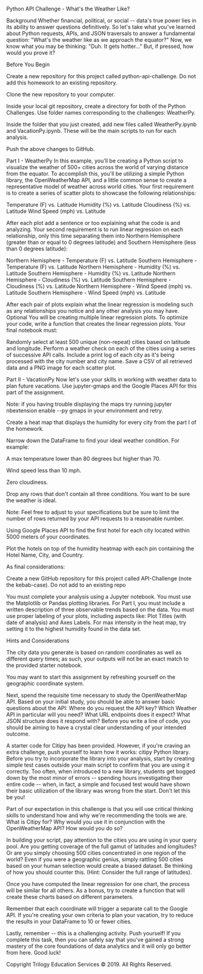 Python API Challenge - What's the Weather Like?

Background
Whether financial, political, or social -- data's true power lies in its ability to answer questions definitively. So let's take what you've learned about Python requests, APIs, and JSON traversals to answer a fundamental question: "What's the weather like as we approach the equator?"
Now, we know what you may be thinking: "Duh. It gets hotter..."
But, if pressed, how would you prove it?


Before You Begin


Create a new repository for this project called python-api-challenge. Do not add this homework to an existing repository.


Clone the new repository to your computer.


Inside your local git repository, create a directory for both of the  Python Challenges. Use folder names corresponding to the challenges: WeatherPy.


Inside the folder that you just created, add new files called WeatherPy.ipynb and VacationPy.ipynb. These will be the main scripts to run for each analysis.


Push the above changes to GitHub.



Part I - WeatherPy
In this example, you'll be creating a Python script to visualize the weather of 500+ cities across the world of varying distance from the equator. To accomplish this, you'll be utilizing a simple Python library, the OpenWeatherMap API, and a little common sense to create a representative model of weather across world cities.
Your first requirement is to create a series of scatter plots to showcase the following relationships:

Temperature (F) vs. Latitude
Humidity (%) vs. Latitude
Cloudiness (%) vs. Latitude
Wind Speed (mph) vs. Latitude

After each plot add a sentence or too explaining what the code is and analyzing.
Your second requirement is to run linear regression on each relationship, only this time separating them into Northern Hemisphere (greater than or equal to 0 degrees latitude) and Southern Hemisphere (less than 0 degrees latitude):

Northern Hemisphere - Temperature (F) vs. Latitude
Southern Hemisphere - Temperature (F) vs. Latitude
Northern Hemisphere - Humidity (%) vs. Latitude
Southern Hemisphere - Humidity (%) vs. Latitude
Northern Hemisphere - Cloudiness (%) vs. Latitude
Southern Hemisphere - Cloudiness (%) vs. Latitude
Northern Hemisphere - Wind Speed (mph) vs. Latitude
Southern Hemisphere - Wind Speed (mph) vs. Latitude

After each pair of plots explain what the linear regression is modeling such as any relationships you notice and any other analysis you may have.
Optional You will be creating multiple linear regression plots. To optimize your code, write a function that creates the linear regression plots.
Your final notebook must:

Randomly select at least 500 unique (non-repeat) cities based on latitude and longitude.
Perform a weather check on each of the cities using a series of successive API calls.
Include a print log of each city as it's being processed with the city number and city name.
Save a CSV of all retrieved data and a PNG image for each scatter plot.


Part II - VacationPy
Now let's use your skills in working with weather data to plan future vacations. Use jupyter-gmaps and the Google Places API for this part of the assignment.


Note: if you having trouble displaying the maps try running jupyter nbextension enable --py gmaps in your environment and retry.


Create a heat map that displays the humidity for every city from the part I of the homework.



Narrow down the DataFrame to find your ideal weather condition. For example:


A max temperature lower than 80 degrees but higher than 70.


Wind speed less than 10 mph.


Zero cloudiness.


Drop any rows that don't contain all three conditions. You want to be sure the weather is ideal.


Note: Feel free to adjust to your specifications but be sure to limit the number of rows returned by your API requests to a reasonable number.




Using Google Places API to find the first hotel for each city located within 5000 meters of your coordinates.


Plot the hotels on top of the humidity heatmap with each pin containing the Hotel Name, City, and Country.



As final considerations:

Create a new GitHub repository for this project called API-Challenge (note the kebab-case). Do not add to an existing repo

You must complete your analysis using a Jupyter notebook.
You must use the Matplotlib or Pandas plotting libraries.
For Part I, you must include a written description of three observable trends based on the data.
You must use proper labeling of your plots, including aspects like: Plot Titles (with date of analysis) and Axes Labels.
For max intensity in the heat map, try setting it to the highest humidity found in the data set.


Hints and Considerations


The city data you generate is based on random coordinates as well as different query times; as such, your outputs will not be an exact match to the provided starter notebook.


You may want to start this assignment by refreshing yourself on the geographic coordinate system.


Next, spend the requisite time necessary to study the OpenWeatherMap API. Based on your initial study, you should be able to answer  basic questions about the API: Where do you request the API key? Which Weather API in particular will you need? What URL endpoints does it expect? What JSON structure does it respond with? Before you write a line of code, you should be aiming to have a crystal clear understanding of your intended outcome.


A starter code for Citipy has been provided. However, if you're craving an extra challenge, push yourself to learn how it works: citipy Python library. Before you try to incorporate the library into your analysis, start by creating simple test cases outside your main script to confirm that you are using it correctly. Too often, when introduced to a new library, students get bogged down by the most minor of errors -- spending hours investigating their entire code -- when, in fact, a simple and focused test would have shown their basic utilization of the library was wrong from the start. Don't let this be you!


Part of our expectation in this challenge is that you will use critical thinking skills to understand how and why we're recommending the tools we are. What is Citipy for? Why would you use it in conjunction with the OpenWeatherMap API? How would you do so?


In building your script, pay attention to the cities you are using in your query pool. Are you getting coverage of the full gamut of latitudes and longitudes? Or are you simply choosing 500 cities concentrated in one region of the world? Even if you were a geographic genius, simply rattling 500 cities based on your human selection would create a biased dataset. Be thinking of how you should counter this. (Hint: Consider the full range of latitudes).


Once you have computed the linear regression for one chart, the process will be similar for all others. As a bonus, try to create a function that will create these charts based on different parameters.


Remember that each coordinate will trigger a separate call to the Google API. If you're creating your own criteria to plan your vacation, try to reduce the results in your DataFrame to 10 or fewer cities.


Lastly, remember -- this is a challenging activity. Push yourself! If you complete this task, then you can safely say that you've gained a strong mastery of the core foundations of data analytics and it will only go better from here. Good luck!



Copyright
Trilogy Education Services © 2019. All Rights Reserved.
